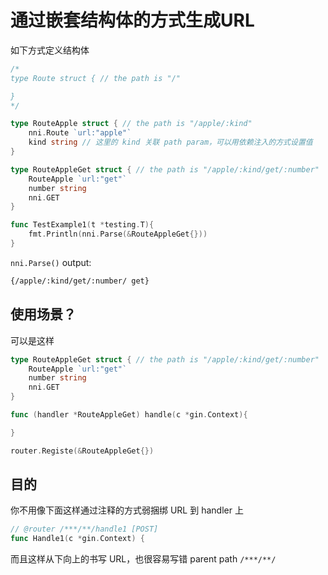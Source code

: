 # 通过嵌套结构体的方式生成URL 

如下方式定义结构体
```go
/*
type Route struct { // the path is "/"

}
*/

type RouteApple struct { // the path is "/apple/:kind"
	nni.Route `url:"apple"`
	kind string // 这里的 kind 关联 path param，可以用依赖注入的方式设置值
}

type RouteAppleGet struct { // the path is "/apple/:kind/get/:number"
	RouteApple `url:"get"`
	number string
	nni.GET
}

func TestExample1(t *testing.T){
	fmt.Println(nni.Parse(&RouteAppleGet{}))
}
```

`nni.Parse()` output:

```txt
{/apple/:kind/get/:number/ get}
```

## 使用场景？

可以是这样

```go
type RouteAppleGet struct { // the path is "/apple/:kind/get/:number"
	RouteApple `url:"get"`
	number string
	nni.GET
}

func (handler *RouteAppleGet) handle(c *gin.Context){

}

router.Registe(&RouteAppleGet{})
```

## 目的

你不用像下面这样通过注释的方式弱捆绑 URL 到 handler 上
```go
// @router /***/**/handle1 [POST]
func Handle1(c *gin.Context) {
```

而且这样从下向上的书写 URL，也很容易写错 parent path `/***/**/`